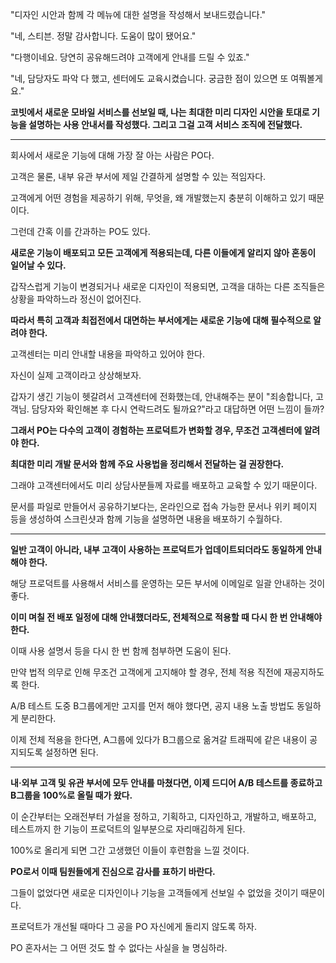 "디자인 시안과 함께 각 메뉴에 대한 설명을 작성해서 보내드렸습니다."

"네, 스티븐. 정말 감사합니다. 도움이 많이 됐어요."

"다행이네요. 당연히 공유해드려야 고객에게 안내를 드릴 수 있죠."

"네, 담당자도 파악 다 했고, 센터에도 교육시켰습니다. 궁금한 점이 있으면 또 여쭤볼게요."

**코빗에서 새로운 모바일 서비스를 선보일 때, 나는 최대한 미리 디자인 시안을 토대로 기능을 설명하는 사용 안내서를 작성했다. 그리고 그걸 고객 서비스 조직에 전달했다.**

---

회사에서 새로운 기능에 대해 가장 잘 아는 사람은 PO다.

고객은 물론, 내부 유관 부서에 제일 간결하게 설명할 수 있는 적임자다.

고객에게 어떤 경험을 제공하기 위해, 무엇을, 왜 개발했는지 충분히 이해하고 있기 때문이다.

그런데 간혹 이를 간과하는 PO도 있다.

**새로운 기능이 배포되고 모든 고객에게 적용되는데, 다른 이들에게 알리지 않아 혼동이 일어날 수 있다.**

갑작스럽게 기능이 변경되거나 새로운 디자인이 적용되면, 고객을 대하는 다른 조직들은 상황을 파악하느라 정신이 없어진다.

**따라서 특히 고객과 최접전에서 대면하는 부서에게는 새로운 기능에 대해 필수적으로 알려야 한다.**

고객센터는 미리 안내할 내용을 파악하고 있어야 한다.

자신이 실제 고객이라고 상상해보자.

갑자기 생긴 기능이 헷갈려서 고객센터에 전화했는데, 안내해주는 분이 "죄송합니다, 고객님. 담당자와 확인해본 후 다시 연락드려도 될까요?"라고 대답하면 어떤 느낌이 들까?

**그래서 PO는 다수의 고객이 경험하는 프로덕트가 변화할 경우, 무조건 고객센터에 알려야 한다.**

**최대한 미리 개발 문서와 함께 주요 사용법을 정리해서 전달하는 걸 권장한다.**

그래야 고객센터에서도 미리 상담사분들께 자료를 배포하고 교육할 수 있기 때문이다.

문서를 파일로 만들어서 공유하기보다는, 온라인으로 접속 가능한 문서나 위키 페이지 등을 생성하여 스크린샷과 함께 기능을 설명하면 내용을 배포하기 수월하다.

---

**일반 고객이 아니라, 내부 고객이 사용하는 프로덕트가 업데이트되더라도 동일하게 안내해야 한다.**

해당 프로덕트를 사용해서 서비스를 운영하는 모든 부서에 이메일로 일괄 안내하는 것이 좋다.

**이미 며칠 전 배포 일정에 대해 안내했더라도, 전체적으로 적용할 때 다시 한 번 안내해야 한다.**

이때 사용 설명서 등을 다시 한 번 함께 첨부하면 도움이 된다.

만약 법적 의무로 인해 무조건 고객에게 고지해야 할 경우, 전체 적용 직전에 재공지하도록 한다.

A/B 테스트 도중 B그룹에게만 고지를 먼저 해야 했다면, 공지 내용 노출 방법도 동일하게 분리한다.

이제 전체 적용을 한다면, A그룹에 있다가 B그룹으로 옮겨갈 트래픽에 같은 내용이 공지되도록 설정하면 된다.

---

**내·외부 고객 및 유관 부서에 모두 안내를 마쳤다면, 이제 드디어 A/B 테스트를 종료하고 B그룹을 100%로 올릴 때가 왔다.**

이 순간부터는 오래전부터 가설을 정하고, 기획하고, 디자인하고, 개발하고, 배포하고, 테스트까지 한 기능이 프로덕트의 일부분으로 자리매김하게 된다.

100%로 올리게 되면 그간 고생했던 이들이 후련함을 느낄 것이다.

**PO로서 이때 팀원들에게 진심으로 감사를 표하기 바란다.**

그들이 없었다면 새로운 디자인이나 기능을 고객들에게 선보일 수 없었을 것이기 때문이다.

프로덕트가 개선될 때마다 그 공을 PO 자신에게 돌리지 않도록 하자.

PO 혼자서는 그 어떤 것도 할 수 없다는 사실을 늘 명심하라.
